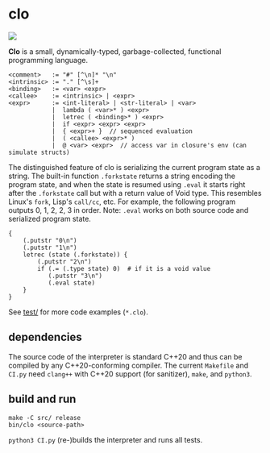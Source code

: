 # clo

![](https://github.com/sdingcn/clo/actions/workflows/CI.yml/badge.svg)

**Clo** is a small, dynamically-typed, garbage-collected, functional programming language.
```
<comment>   := "#" [^\n]* "\n"
<intrinsic> := "." [^\s]+
<binding>   := <var> <expr>
<callee>    := <intrinsic> | <expr>
<expr>      := <int-literal> | <str-literal> | <var>
            |  lambda ( <var>* ) <expr>
            |  letrec ( <binding>* ) <expr>
            |  if <expr> <expr> <expr>
            |  { <expr>+ }  // sequenced evaluation
            |  ( <callee> <expr>* )
            |  @ <var> <expr>  // access var in closure's env (can simulate structs)
```

The distinguished feature of clo is serializing
the current program state as a string.
The built-in function `.forkstate` returns
a string encoding the program state,
and when the state is resumed using `.eval` it starts
right after the `.forkstate` call but with a return value of Void type.
This resembles Linux's `fork`, Lisp's `call/cc`, etc.
For example, the following program outputs 0, 1, 2, 2, 3 in order.
Note: `.eval` works on both source code and serialized program state.
```
{
    (.putstr "0\n")
    (.putstr "1\n")
    letrec (state (.forkstate)) {
        (.putstr "2\n")
        if (.= (.type state) 0)  # if it is a void value
           (.putstr "3\n")
           (.eval state)
    }
}
```

See [test/](test/) for more code examples (`*.clo`).

## dependencies

The source code of the interpreter
is standard C++20 and thus can be compiled
by any C++20-conforming compiler.
The current `Makefile` and `CI.py`
need `clang++` with C++20 support (for sanitizer), `make`, and `python3`.

## build and run

```
make -C src/ release
bin/clo <source-path>
```

`python3 CI.py` (re-)builds the interpreter and runs all tests.
